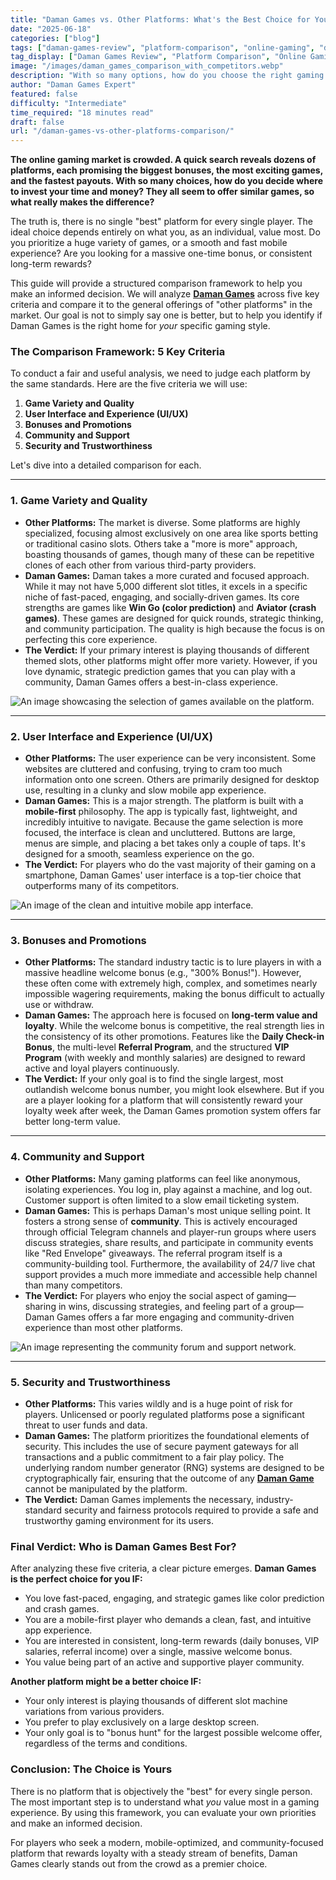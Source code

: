 ```yaml
---
title: "Daman Games vs. Other Platforms: What's the Best Choice for You?"
date: "2025-06-18"
categories: ["blog"]
tags: ["daman-games-review", "platform-comparison", "online-gaming", "daman-vs", "choosing-a-platform"]
tag_display: ["Daman Games Review", "Platform Comparison", "Online Gaming", "Daman vs.", "Choosing a Platform"]
image: "/images/daman_games_comparison_with_competitors.webp"
description: "With so many options, how do you choose the right gaming platform? This guide provides a structured comparison of Daman Games against others based on 5 key criteria to help you decide."
author: "Daman Games Expert"
featured: false
difficulty: "Intermediate"
time_required: "18 minutes read"
draft: false
url: "/daman-games-vs-other-platforms-comparison/"
---
```


**The online gaming market is crowded. A quick search reveals dozens of platforms, each promising the biggest bonuses, the most exciting games, and the fastest payouts. With so many choices, how do you decide where to invest your time and money? They all seem to offer similar games, so what really makes the difference?**

The truth is, there is no single "best" platform for every single player. The ideal choice depends entirely on what you, as an individual, value most. Do you prioritize a huge variety of games, or a smooth and fast mobile experience? Are you looking for a massive one-time bonus, or consistent long-term rewards?

This guide will provide a structured comparison framework to help you make an informed decision. We will analyze **[Daman Games](https://daman-game.world "Daman Games")** across five key criteria and compare it to the general offerings of "other platforms" in the market. Our goal is not to simply say one is better, but to help you identify if Daman Games is the right home for *your* specific gaming style.

### **The Comparison Framework: 5 Key Criteria**

To conduct a fair and useful analysis, we need to judge each platform by the same standards. Here are the five criteria we will use:

1.  **Game Variety and Quality**
2.  **User Interface and Experience (UI/UX)**
3.  **Bonuses and Promotions**
4.  **Community and Support**
5.  **Security and Trustworthiness**

Let's dive into a detailed comparison for each.

---

### **1. Game Variety and Quality**

* **Other Platforms:** The market is diverse. Some platforms are highly specialized, focusing almost exclusively on one area like sports betting or traditional casino slots. Others take a "more is more" approach, boasting thousands of games, though many of these can be repetitive clones of each other from various third-party providers.
* **Daman Games:** Daman takes a more curated and focused approach. While it may not have 5,000 different slot titles, it excels in a specific niche of fast-paced, engaging, and socially-driven games. Its core strengths are games like **Win Go (color prediction)** and **Aviator (crash games)**. These games are designed for quick rounds, strategic thinking, and community participation. The quality is high because the focus is on perfecting this core experience.
* **The Verdict:** If your primary interest is playing thousands of different themed slots, other platforms might offer more variety. However, if you love dynamic, strategic prediction games that you can play with a community, Daman Games offers a best-in-class experience.

![An image showcasing the selection of games available on the platform.](/images/daman_games_game_selection.webp)

---

### **2. User Interface and Experience (UI/UX)**

* **Other Platforms:** The user experience can be very inconsistent. Some websites are cluttered and confusing, trying to cram too much information onto one screen. Others are primarily designed for desktop use, resulting in a clunky and slow mobile app experience.
* **Daman Games:** This is a major strength. The platform is built with a **mobile-first** philosophy. The app is typically fast, lightweight, and incredibly intuitive to navigate. Because the game selection is more focused, the interface is clean and uncluttered. Buttons are large, menus are simple, and placing a bet takes only a couple of taps. It's designed for a smooth, seamless experience on the go.
* **The Verdict:** For players who do the vast majority of their gaming on a smartphone, Daman Games' user interface is a top-tier choice that outperforms many of its competitors.

![An image of the clean and intuitive mobile app interface.](/images/daman_games_app_interface.webp)

---

### **3. Bonuses and Promotions**

* **Other Platforms:** The standard industry tactic is to lure players in with a massive headline welcome bonus (e.g., "300% Bonus!"). However, these often come with extremely high, complex, and sometimes nearly impossible wagering requirements, making the bonus difficult to actually use or withdraw.
* **Daman Games:** The approach here is focused on **long-term value and loyalty**. While the welcome bonus is competitive, the real strength lies in the consistency of its other promotions. Features like the **Daily Check-in Bonus**, the multi-level **Referral Program**, and the structured **VIP Program** (with weekly and monthly salaries) are designed to reward active and loyal players continuously.
* **The Verdict:** If your only goal is to find the single largest, most outlandish welcome bonus number, you might look elsewhere. But if you are a player looking for a platform that will consistently reward your loyalty week after week, the Daman Games promotion system offers far better long-term value.

---

### **4. Community and Support**

* **Other Platforms:** Many gaming platforms can feel like anonymous, isolating experiences. You log in, play against a machine, and log out. Customer support is often limited to a slow email ticketing system.
* **Daman Games:** This is perhaps Daman's most unique selling point. It fosters a strong sense of **community**. This is actively encouraged through official Telegram channels and player-run groups where users discuss strategies, share results, and participate in community events like "Red Envelope" giveaways. The referral program itself is a community-building tool. Furthermore, the availability of 24/7 live chat support provides a much more immediate and accessible help channel than many competitors.
* **The Verdict:** For players who enjoy the social aspect of gaming—sharing in wins, discussing strategies, and feeling part of a group—Daman Games offers a far more engaging and community-driven experience than most other platforms.

![An image representing the community forum and support network.](/images/daman_games_community_forum.webp)

---

### **5. Security and Trustworthiness**

* **Other Platforms:** This varies wildly and is a huge point of risk for players. Unlicensed or poorly regulated platforms pose a significant threat to user funds and data.
* **Daman Games:** The platform prioritizes the foundational elements of security. This includes the use of secure payment gateways for all transactions and a public commitment to a fair play policy. The underlying random number generator (RNG) systems are designed to be cryptographically fair, ensuring that the outcome of any **[Daman Game](https://daman-game.world "Daman Game")** cannot be manipulated by the platform.
* **The Verdict:** Daman Games implements the necessary, industry-standard security and fairness protocols required to provide a safe and trustworthy gaming environment for its users.

### **Final Verdict: Who is Daman Games Best For?**

After analyzing these five criteria, a clear picture emerges. **Daman Games is the perfect choice for you IF:**
* You love fast-paced, engaging, and strategic games like color prediction and crash games.
* You are a mobile-first player who demands a clean, fast, and intuitive app experience.
* You are interested in consistent, long-term rewards (daily bonuses, VIP salaries, referral income) over a single, massive welcome bonus.
* You value being part of an active and supportive player community.

**Another platform might be a better choice IF:**
* Your only interest is playing thousands of different slot machine variations from various providers.
* You prefer to play exclusively on a large desktop screen.
* Your only goal is to "bonus hunt" for the largest possible welcome offer, regardless of the terms and conditions.

### **Conclusion: The Choice is Yours**

There is no platform that is objectively the "best" for every single person. The most important step is to understand what *you* value most in a gaming experience. By using this framework, you can evaluate your own priorities and make an informed decision.

For players who seek a modern, mobile-optimized, and community-focused platform that rewards loyalty with a steady stream of benefits, Daman Games clearly stands out from the crowd as a premier choice.